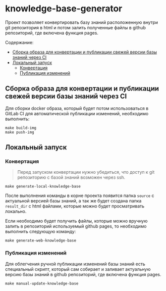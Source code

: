 knowledge-base-generator
========================

Проект позволяет конвертировать базу знаний расположенную внутри git репозитория в html и потом залить полученные 
файлы в github репозиторий, где включена функция pages.

Содержание:

- [Сборка образа для конвертации и публикации свежей версии базы знаний через CI](#Сборка-образа-для-конвертации-и-публикации-свежей-версии-базы-знаний-через-CI)
- [Локальный запуск](#Локальный-запуск)
  - [Конвертация](#Конвертация)
  - [Публикация изменений](#Публикация-изменений)



<a name='Сборка-образа-для-конвертации-и-публикации-свежей-версии-базы-знаний-через-CI'></a>
## Сборка образа для конвертации и публикации свежей версии базы знаний через CI

Для сборки docker образа, который будет потом использоваться в GitLab CI для автоматической публикации изменений, 
необходимо выполнить:

```
make build-img
make push-img
```


<a name='Локальный-запуск'></a>
## Локальный запуск

<a name='Конвертация'></a>
### Конвертация

> Перед запуском конвертации нужно убедиться, что доступ к git репозиторию с базой знаний возможен через ssh.

```
make generate-local-knowledge-base
```

После выполнения команды в корне проекта появится папка `source` с актуальной версией базы знаний, а так же будет 
создана папка `result_dir` с html файлами, которые можно будет просматривать локально.

Если необходимо будет получить файлы, которые можно вручную залить в репозиторий используемый github pages, то 
необходимо выполнить следующую команду:

```
make generate-web-knowledge-base
```

<a name='Публикация-изменений'></a>
### Публикация изменений

Для облегчения ручной публикации изменений базы знаний есть специальный скрипт, который сам собирает и заливает 
актуальную версию базы знаний в github репозиторий, где включена функция pages.

```
make manual-update-knowledge-base
```
